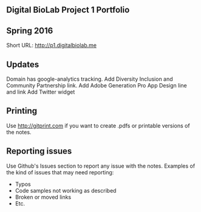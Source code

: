 ## Digital BioLab Project 1 Portfolio
## Spring 2016

Short URL: <http://p1.digitalbiolab.me>

## Updates
Domain has google-analytics tracking.
Add Diversity Inclusion and Community Partnership link.
Add Adobe Generation Pro App Design line and link
Add Twitter widget 

## Printing
Use http://gitprint.com if you want to create .pdfs or printable versions of the notes.

## Reporting issues
Use Github's Issues section to report any issue with the notes. Examples of the kind of issues that may need reporting:
+ Typos
+ Code samples not working as described
+ Broken or moved links
+ Etc.
